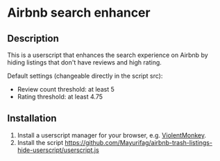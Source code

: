 # Airbnb search enhancer

## Description

This is a userscript that enhances the search experience on Airbnb by hiding
listings that don't have reviews and high rating.

Default settings (changeable directly in the script src):

* Review count threshold: at least 5
* Rating threshold: at least 4.75

## Installation

1. Install a userscript manager for your browser, e.g. [ViolentMonkey](https://violentmonkey.github.io/get-it/).
2. Install the script <https://github.com/Mayurifag/airbnb-trash-listings-hide-userscript/userscript.js>
